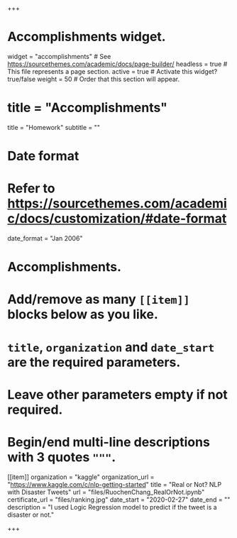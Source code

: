 +++
# Accomplishments widget.
widget = "accomplishments"  # See https://sourcethemes.com/academic/docs/page-builder/
headless = true  # This file represents a page section.
active = true  # Activate this widget? true/false
weight = 50  # Order that this section will appear.

# title = "Accomplish&shy;ments"
title = "Homework"
subtitle = ""

# Date format
#   Refer to https://sourcethemes.com/academic/docs/customization/#date-format
date_format = "Jan 2006"

# Accomplishments.
#   Add/remove as many `[[item]]` blocks below as you like.
#   `title`, `organization` and `date_start` are the required parameters.
#   Leave other parameters empty if not required.
#   Begin/end multi-line descriptions with 3 quotes `"""`.


[[item]]
  organization = "kaggle"
  organization_url = "https://www.kaggle.com/c/nlp-getting-started"
  title = "Real or Not? NLP with Disaster Tweets"
  url = "files/RuochenChang_RealOrNot.ipynb"
  certificate_url = "files/ranking.jpg"
  date_start = "2020-02-27"
  date_end = ""
  description = "I used Logic Regression model to predict if the tweet is a disaster or not."

+++
